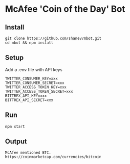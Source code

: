 # McAfee 'Coin of the Day' Bot

## Install

```
git clone https://github.com/shanev/mbot.git
cd mbot && npm install
```

## Setup

Add a .env file with API keys

```
TWITTER_CONSUMER_KEY=xxx
TWITTER_CONSUMER_SECRET=xxx
TWITTER_ACCESS_TOKEN_KEY=xxx
TWITTER_ACCESS_TOKEN_SECRET=xxx
BITTREX_API_KEY=xxx
BITTREX_API_SECRET=xxx
```

## Run

`npm start`

## Output

```
McAfee mentioned BTC.
https://coinmarketcap.com/currencies/bitcoin
```
